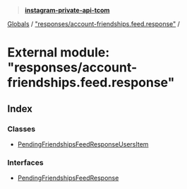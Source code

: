 > **[instagram-private-api-tcom](../README.md)**

[Globals](../README.md) / ["responses/account-friendships.feed.response"](_responses_account_friendships_feed_response_.md) /

# External module: "responses/account-friendships.feed.response"

## Index

### Classes

* [PendingFriendshipsFeedResponseUsersItem](../classes/_responses_account_friendships_feed_response_.pendingfriendshipsfeedresponseusersitem.md)

### Interfaces

* [PendingFriendshipsFeedResponse](../interfaces/_responses_account_friendships_feed_response_.pendingfriendshipsfeedresponse.md)